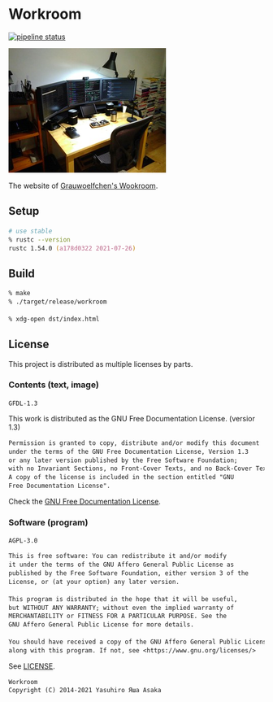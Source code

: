 # Workroom

[![pipeline status][pipeline]][commit]

[![Grauwoelfchen's Workroom][photo]][workroom]

The website of [Grauwoelfchen's Wookroom][workroom].


## Setup

```zsh
# use stable
% rustc --version
rustc 1.54.0 (a178d0322 2021-07-26)
```

## Build

```zsh
% make
% ./target/release/workroom

% xdg-open dst/index.html
```


## License

This project is distributed as multiple licenses by parts.

### Contents (text, image)

`GFDL-1.3`

This work is distributed as the
GNU Free Documentation License. (versior 1.3)

```txt
Permission is granted to copy, distribute and/or modify this document
under the terms of the GNU Free Documentation License, Version 1.3
or any later version published by the Free Software Foundation;
with no Invariant Sections, no Front-Cover Texts, and no Back-Cover Texts.
A copy of the license is included in the section entitled "GNU
Free Documentation License".
```

Check the [GNU Free Documentation License](https://www.gnu.org/copyleft/fdl.html).

### Software (program)

`AGPL-3.0`

```txt
This is free software: You can redistribute it and/or modify
it under the terms of the GNU Affero General Public License as
published by the Free Software Foundation, either version 3 of the
License, or (at your option) any later version.

This program is distributed in the hope that it will be useful,
but WITHOUT ANY WARRANTY; without even the implied warranty of
MERCHANTABILITY or FITNESS FOR A PARTICULAR PURPOSE. See the
GNU Affero General Public License for more details.

You should have received a copy of the GNU Affero General Public License
along with this program. If not, see <https://www.gnu.org/licenses/>
```

See [LICENSE](LICENSE).


```
Workroom
Copyright (C) 2014-2021 Yasuhiro Яша Asaka
```


[pipeline]: https://gitlab.com/grauwoelfchen/workroom/badges/trunk/pipeline.svg
[commit]: https://gitlab.com/grauwoelfchen/workroom/commits/trunk
[photo]: public/img/workroom-300x245-20171010.jpg
[workroom]: https://grauwoelfchen.net/
